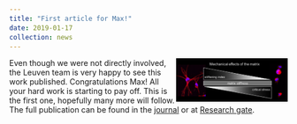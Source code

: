 ```yaml
---
title: "First article for Max!"
date: 2019-01-17
collection: news
---
```

<img src='/images/articleMax.png' style='width: 40%' align='right'>
Even though we were not directly involved, the Leuven team is very happy to see this work published.
Congratulations Max! All your hard work is starting to pay off. This is the first one, hopefully many more will follow.
<br>
The full publication can be found in the <a href="https://pubs.acs.org/doi/10.1021/acs.biomac.8b01445"><u>journal</u></a> or at <a href="https://www.researchgate.net/publication/330146907_Synthetic_extracellular_matrices_with_nonlinear_elasticity_regulate_cellular_organization"><u>Research gate</u></a>.
